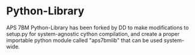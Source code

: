 # Python-Library
APS 7BM Python-Library has been forked by DD to make modifications to setup.py for system-agnostic cython compilation, and create a proper importable python module called "aps7bmlib" that can be used system-wide.
